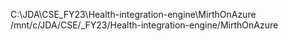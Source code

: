 C:\JDA\CSE\_FY23\Health-integration-engine\MirthOnAzure
/mnt/c/JDA/CSE/_FY23/Health-integration-engine/MirthOnAzure